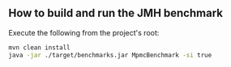 ## How to build and run the JMH benchmark

Execute the following from the project's root:

```bash
mvn clean install
java -jar ./target/benchmarks.jar MpmcBenchmark -si true
```